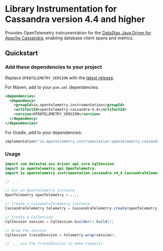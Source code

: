 # Library Instrumentation for Cassandra version 4.4 and higher

Provides OpenTelemetry instrumentation for the [DataStax Java Driver for Apache Cassandra](https://docs.datastax.com/en/developer/java-driver/latest/),
enabling database client spans and metrics.

## Quickstart

### Add these dependencies to your project

Replace `OPENTELEMETRY_VERSION` with the [latest release](https://search.maven.org/search?q=g:io.opentelemetry.instrumentation%20AND%20a:opentelemetry-cassandra-4.4).

For Maven, add to your `pom.xml` dependencies:

```xml
<dependencies>
  <dependency>
    <groupId>io.opentelemetry.instrumentation</groupId>
    <artifactId>opentelemetry-cassandra-4.4</artifactId>
    <version>OPENTELEMETRY_VERSION</version>
  </dependency>
</dependencies>
```

For Gradle, add to your dependencies:

```kotlin
implementation("io.opentelemetry.instrumentation:opentelemetry-cassandra-4.4:OPENTELEMETRY_VERSION")
```

### Usage

```java
import com.datastax.oss.driver.api.core.CqlSession;
import io.opentelemetry.api.OpenTelemetry;
import io.opentelemetry.instrumentation.cassandra.v4_4.CassandraTelemetry;

// ...

// Get an OpenTelemetry instance
OpenTelemetry openTelemetry = ...;

// Create a CassandraTelemetry instance
CassandraTelemetry telemetry = CassandraTelemetry.create(openTelemetry);

// Create a CqlSession
CqlSession session = CqlSession.builder().build();

// Wrap the session
CqlSession tracedSession = telemetry.wrap(session);

// ... use the tracedSession to make requests
```
